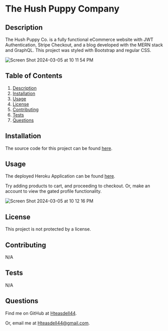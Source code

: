 # The Hush Puppy Company


## Description

The Hush Puppy Co. is a fully functional eCommerce website with JWT Authentication, Stripe Checkout, and a blog developed with the MERN stack and GraphQL. This project was styled with Bootstrap and regular CSS. 

![Screen Shot 2024-03-05 at 10 11 54 PM](https://github.com/Hteasdell44/hush-puppy-co/assets/48537443/8cb3f2fc-6bb1-4194-a967-36f4230e3254)

## Table of Contents

1. [Description](#description)
2. [Installation](#installation)
3. [Usage](#usage)
4. [License](#license)
5. [Contributing](#contributing)
6. [Tests](#tests)
7. [Questions](#questions)

## Installation

The source code for this project can be found [here](https://github.com/Hteasdell44/hush-puppy-co).

## Usage

The deployed Heroku Application can be found [here](https://the-hush-puppy-co.herokuapp.com/).

Try adding products to cart, and proceeding to checkout. Or, make an account to view the gated profile functionality.

![Screen Shot 2024-03-05 at 10 12 16 PM](https://github.com/Hteasdell44/hush-puppy-co/assets/48537443/076132a2-ddce-4eaf-a57f-a98fff27f497)

## License

This project is not protected by a license.

## Contributing

N/A

## Tests

N/A

## Questions

Find me on GitHub at [Hteasdell44](https://github.com/Hteasdell44).

Or, email me at [Hteasdell44@gmail.com](mailto:Hteasdell44@gmail.com).
